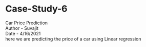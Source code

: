 # Case-Study-6
Car Price Prediction
<br>Author - Suvajit
<br>Date - 4/16/2021
<br> here we are predicting the price of a car using Linear regression
